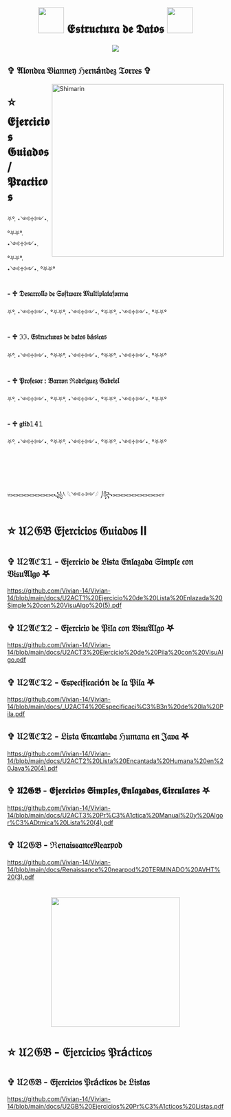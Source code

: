 
</p>

<h1 align="center"> <img src="https://media0.giphy.com/media/v1.Y2lkPTc5MGI3NjExNjJqMTNybWFkYmZ3OHh5ZXZjdjVpMjh5eWsxaml4MHoyaDl2ODhwciZlcD12MV9naWZzX3NlYXJjaCZjdD1n/1154CgmtPPa4lq/200.webp" width="60"<b> 𝕰𝖘𝖙𝖗𝖚𝖈𝖙𝖚𝖗𝖆 𝖉𝖊 𝕯𝖆𝖙𝖔𝖘 </b><img src="https://media0.giphy.com/media/v1.Y2lkPTc5MGI3NjExNjJqMTNybWFkYmZ3OHh5ZXZjdjVpMjh5eWsxaml4MHoyaDl2ODhwciZlcD12MV9naWZzX3NlYXJjaCZjdD1n/1154CgmtPPa4lq/200.webp" width="60"></h1>
<p align="center">
  <img src="https://i.pinimg.com/1200x/2e/d8/f5/2ed8f5b6ddec25aed26485c4ecc21d95.jpg" 
</p>



<div>


<h2> ✞ 𝔄𝔩𝔬𝔫𝔡𝔯𝔞 𝔙𝔦𝔞𝔫𝔫𝔢𝔶 ℌ𝔢𝔯𝔫á𝔫𝔡𝔢𝔷 𝔗𝔬𝔯𝔯𝔢𝔰 ✞  </h2>





<img align="right" width="400" alt="Shimarin" src="https://i.pinimg.com/736x/d2/6a/4c/d26a4ccec12bb03fec246f2c983c7614.jpg"/>
  
<h1>⭐ 𝕰𝖏𝖊𝖗𝖈𝖎𝖈𝖎𝖔𝖘 𝕲𝖚𝖎𝖆𝖉𝖔𝖘/𝕻𝖗𝖆𝖈𝖙𝖎𝖈𝖔𝖘</h1>
 
⛧°. ⋆༺♱༻⋆. °⛧⛧°. ⋆༺♱༻⋆. °⛧⛧°. ⋆༺♱༻⋆. °⛧⛧°

<h3>- ♱   𝔇𝔢𝔰𝔞𝔯𝔯𝔬𝔩𝔩𝔬 𝔡𝔢 𝔖𝔬𝔣𝔱𝔴𝔞𝔯𝔢 𝔐𝔲𝔩𝔱𝔦𝔭𝔩𝔞𝔱𝔞𝔣𝔬𝔯𝔪𝔞</h3>

⛧°. ⋆༺♱༻⋆. °⛧⛧°. ⋆༺♱༻⋆. °⛧⛧°. ⋆༺♱༻⋆. °⛧⛧°
<h3>-  ♱ ℑℑ. 𝔈𝔰𝔱𝔯𝔲𝔠𝔱𝔲𝔯𝔞𝔰 𝔡𝔢 𝔡𝔞𝔱𝔬𝔰 𝔟á𝔰𝔦𝔠𝔞𝔰</h3>

⛧°. ⋆༺♱༻⋆. °⛧⛧°. ⋆༺♱༻⋆. °⛧⛧°. ⋆༺♱༻⋆. °⛧⛧°
  
<h3>- ♱  𝔓𝔯𝔬𝔣𝔢𝔰𝔬𝔯 : 𝔅𝔞𝔯𝔯𝔬𝔫 ℜ𝔬𝔡𝔯𝔦𝔤𝔲𝔢𝔷 𝔊𝔞𝔟𝔯𝔦𝔢𝔩</h3>

⛧°. ⋆༺♱༻⋆. °⛧⛧°. ⋆༺♱༻⋆. °⛧⛧°. ⋆༺♱༻⋆. °⛧⛧°
  
<h3>- ♱  𝔤𝔱𝔦𝔡𝟷𝟺𝟷</h2>

⛧°. ⋆༺♱༻⋆. °⛧⛧°. ⋆༺♱༻⋆. °⛧⛧°. ⋆༺♱༻⋆. °⛧⛧°

<br><br><br><br>
💀⫘⫘⫘⫘⫘⫘⫘⫘꧁⎝ 𓆩༺✧༻𓆪 ⎠꧂⫘⫘⫘⫘⫘⫘⫘⫘⫘💀



# ⭐ 𝔘𝟸𝔊𝔅 𝔈𝔧𝔢𝔯𝔠𝔦𝔠𝔦𝔬𝔰 𝔊𝔲𝔦𝔞𝔡𝔬𝔰 II



## ✞  𝔘𝟸𝔄ℭ𝔗𝟷 - 𝔈𝔧𝔢𝔯𝔠𝔦𝔠𝔦𝔬 𝔡𝔢 𝔏𝔦𝔰𝔱𝔞 𝔈𝔫𝔩𝔞𝔷𝔞𝔡𝔞 𝔖𝔦𝔪𝔭𝔩𝔢 𝔠𝔬𝔫 𝔙𝔦𝔰𝔲𝔄𝔩𝔤𝔬 𖤐
https://github.com/Vivian-14/Vivian-14/blob/main/docs/U2ACT1%20Ejercicio%20de%20Lista%20Enlazada%20Simple%20con%20VisuAlgo%20(5).pdf


## ✞  𝔘𝟸𝔄ℭ𝔗𝟸 - 𝔈𝔧𝔢𝔯𝔠𝔦𝔠𝔦𝔬 𝔡𝔢 𝔓𝔦𝔩𝔞 𝔠𝔬𝔫 𝔙𝔦𝔰𝔲𝔄𝔩𝔤𝔬 𖤐
https://github.com/Vivian-14/Vivian-14/blob/main/docs/U2ACT3%20Ejercicio%20de%20Pila%20con%20VisuAlgo.pdf


## ✞  𝔘𝟸𝔄ℭ𝔗𝟸 - 𝔈𝔰𝔭𝔢𝔠𝔦𝔣𝔦𝔠𝔞𝔠𝔦ó𝔫 𝔡𝔢 𝔩𝔞 𝔓𝔦𝔩𝔞 𖤐
https://github.com/Vivian-14/Vivian-14/blob/main/docs/_U2ACT4%20Especificaci%C3%B3n%20de%20la%20Pila.pdf


## ✞  𝔘𝟸𝔄ℭ𝔗𝟸 - 𝔏𝔦𝔰𝔱𝔞 𝔈𝔫𝔠𝔞𝔫𝔱𝔞𝔡𝔞 ℌ𝔲𝔪𝔞𝔫𝔞 𝔢𝔫 𝔍𝔞𝔳𝔞  𖤐
https://github.com/Vivian-14/Vivian-14/blob/main/docs/U2ACT2%20Lista%20Encantada%20Humana%20en%20Java%20(4).pdf


## ✞  𝖀𝟐𝕲𝕭 - 𝕰𝖏𝖊𝖗𝖈𝖎𝖈𝖎𝖔𝖘 𝕾𝖎𝖒𝖕𝖑𝖊𝖘,𝕰𝖓𝖑𝖆𝖟𝖆𝖉𝖆𝖘,𝕮𝖎𝖗𝖈𝖚𝖑𝖆𝖗𝖊𝖘   𖤐
https://github.com/Vivian-14/Vivian-14/blob/main/docs/U2ACT3%20Pr%C3%A1ctica%20Manual%20y%20Algor%C3%ADtmica%20Lista%20(4).pdf

## ✞  𝔘𝟸𝔊𝔅 - ℜ𝔢𝔫𝔞𝔦𝔰𝔰𝔞𝔫𝔠𝔢𝔑𝔢𝔞𝔯𝔭𝔬𝔡
https://github.com/Vivian-14/Vivian-14/blob/main/docs/Renaissance%20nearpod%20TERMINADO%20AVHT%20(3).pdf


<h1 align="center"> <img src="https://i.pinimg.com/originals/8e/07/18/8e071836dc5d3f534138455fda54cc68.gif" width="300">

# ⭐ 𝔘𝟸𝔊𝔅 - 𝔈𝔧𝔢𝔯𝔠𝔦𝔠𝔦𝔬𝔰 𝔓𝔯á𝔠𝔱𝔦𝔠𝔬𝔰 



## ✞  𝔘𝟸𝔊𝔅 - 𝔈𝔧𝔢𝔯𝔠𝔦𝔠𝔦𝔬𝔰 𝔓𝔯á𝔠𝔱𝔦𝔠𝔬𝔰 𝔡𝔢 𝔏𝔦𝔰𝔱𝔞𝔰
https://github.com/Vivian-14/Vivian-14/blob/main/docs/U2GB%20Ejercicios%20Pr%C3%A1cticos%20Listas.pdf





